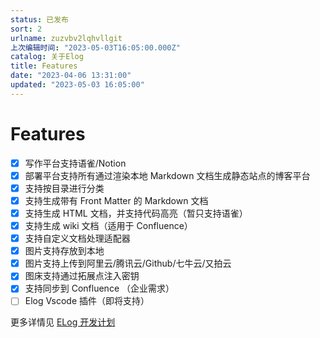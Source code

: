 ```yaml
---
status: 已发布
sort: 2
urlname: zuzvbv2lqhvllgit
上次编辑时间: "2023-05-03T16:05:00.000Z"
catalog: 关于Elog
title: Features
date: "2023-04-06 13:31:00"
updated: "2023-05-03 16:05:00"
---
```


# Features

- [x] 写作平台支持语雀/Notion
- [x] 部署平台支持所有通过渲染本地 Markdown 文档生成静态站点的博客平台
- [x] 支持按目录进行分类
- [x] 支持生成带有 Front Matter 的 Markdown 文档
- [x] 支持生成 HTML 文档，并支持代码高亮（暂只支持语雀）
- [x] 支持生成 wiki 文档（适用于 Confluence）
- [x] 支持自定义文档处理适配器
- [x] 图片支持存放到本地
- [x] 图片支持上传到阿里云/腾讯云/Github/七牛云/又拍云
- [x] 图床支持通过拓展点注入密钥
- [x] 支持同步到 Confluence （企业需求）
- [ ] Elog Vscode 插件（即将支持）

更多详情见 [ELog 开发计划](/91dd2037c9c847e6bc90b712b124189c)
